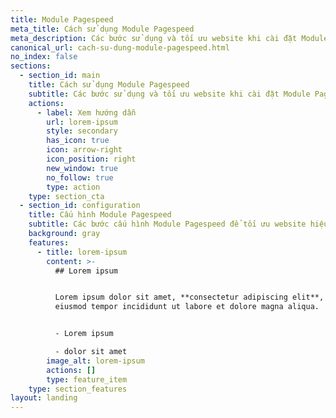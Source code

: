 ```yaml
---
title: Module Pagespeed
meta_title: Cách sử dụng Module Pagespeed
meta_description: Các bước sử dụng và tối ưu website khi cài đặt Module Pagespeed
canonical_url: cach-su-dung-module-pagespeed.html
no_index: false
sections:
  - section_id: main
    title: Cách sử dụng Module Pagespeed
    subtitle: Các bước sử dụng và tối ưu website khi cài đặt Module Pagespeed
    actions:
      - label: Xem hướng dẫn
        url: lorem-ipsum
        style: secondary
        has_icon: true
        icon: arrow-right
        icon_position: right
        new_window: true
        no_follow: true
        type: action
    type: section_cta
  - section_id: configuration
    title: Cấu hình Module Pagespeed
    subtitle: Các bước cấu hình Module Pagespeed để tối ưu website hiệu quả.
    background: gray
    features:
      - title: lorem-ipsum
        content: >-
          ## Lorem ipsum


          Lorem ipsum dolor sit amet, **consectetur adipiscing elit**, sed do
          eiusmod tempor incididunt ut labore et dolore magna aliqua.


          - Lorem ipsum

          - dolor sit amet
        image_alt: lorem-ipsum
        actions: []
        type: feature_item
    type: section_features
layout: landing
---
```


